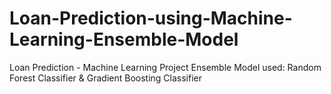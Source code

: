 # Loan-Prediction-using-Machine-Learning-Ensemble-Model
Loan Prediction  - Machine Learning Project
Ensemble Model used: Random Forest Classifier & Gradient Boosting Classifier

